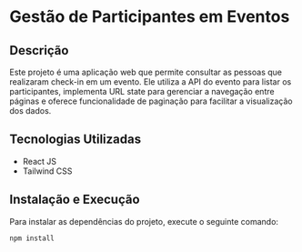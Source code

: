 # Gestão de Participantes em Eventos

## Descrição

Este projeto é uma aplicação web que permite consultar as pessoas que realizaram check-in em um evento. Ele utiliza a API do evento para listar os participantes, implementa URL state para gerenciar a navegação entre páginas e oferece funcionalidade de paginação para facilitar a visualização dos dados.

## Tecnologias Utilizadas

- React JS
- Tailwind CSS

## Instalação e Execução

Para instalar as dependências do projeto, execute o seguinte comando:

```bash
npm install
